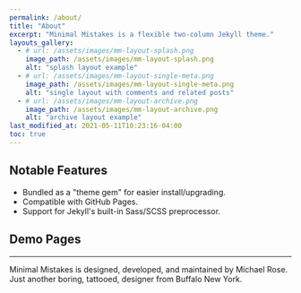 ```yaml
---
permalink: /about/
title: "About"
excerpt: "Minimal Mistakes is a flexible two-column Jekyll theme."
layouts_gallery:
  - # url: /assets/images/mm-layout-splash.png
    image_path: /assets/images/mm-layout-splash.png
    alt: "splash layout example"
  - # url: /assets/images/mm-layout-single-meta.png
    image_path: /assets/images/mm-layout-single-meta.png
    alt: "single layout with comments and related posts"
  - # url: /assets/images/mm-layout-archive.png
    image_path: /assets/images/mm-layout-archive.png
    alt: "archive layout example"
last_modified_at: 2021-05-11T10:23:16-04:00
toc: true
---
```


## Notable Features

- Bundled as a "theme gem" for easier install/upgrading.
- Compatible with GitHub Pages.
- Support for Jekyll's built-in Sass/SCSS preprocessor.


## Demo Pages
---

Minimal Mistakes is designed, developed, and maintained by Michael Rose. Just another boring, tattooed, designer from Buffalo New York.
